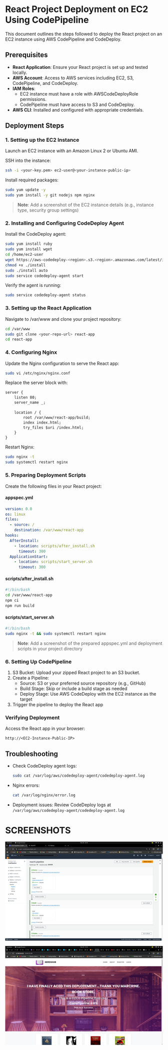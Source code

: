 # React Project Deployment on EC2 Using CodePipeline

This document outlines the steps followed to deploy the React project on an EC2 instance using AWS CodePipeline and CodeDeploy.

## Prerequisites

- **React Application**: Ensure your React project is set up and tested locally.
- **AWS Account**: Access to AWS services including EC2, S3, CodePipeline, and CodeDeploy.
- **IAM Roles**: 
  - EC2 instance must have a role with AWSCodeDeployRole permissions.
  - CodePipeline must have access to S3 and CodeDeploy.
- **AWS CLI**: Installed and configured with appropriate credentials.

## Deployment Steps

### 1. Setting up the EC2 Instance

Launch an EC2 instance with an Amazon Linux 2 or Ubuntu AMI.

SSH into the instance:
```bash
ssh -i <your-key.pem> ec2-user@<your-instance-public-ip>
```

Install required packages:
```bash
sudo yum update -y
sudo yum install -y git nodejs npm nginx
```

> **Note**: Add a screenshot of the EC2 instance details (e.g., instance type, security group settings)

### 2. Installing and Configuring CodeDeploy Agent

Install the CodeDeploy agent:
```bash
sudo yum install ruby
sudo yum install wget
cd /home/ec2-user
wget https://aws-codedeploy-<region>.s3.<region>.amazonaws.com/latest/install
chmod +x ./install
sudo ./install auto
sudo service codedeploy-agent start
```

Verify the agent is running:
```bash
sudo service codedeploy-agent status
```

### 3. Setting up the React Application

Navigate to /var/www and clone your project repository:
```bash
cd /var/www
sudo git clone <your-repo-url> react-app
cd react-app
```

### 4. Configuring Nginx

Update the Nginx configuration to serve the React app:
```bash
sudo vi /etc/nginx/nginx.conf
```

Replace the server block with:
```nginx
server {
    listen 80;
    server_name _;
    
    location / {
        root /var/www/react-app/build;
        index index.html;
        try_files $uri /index.html;
    }
}
```

Restart Nginx:
```bash
sudo nginx -t
sudo systemctl restart nginx
```

### 5. Preparing Deployment Scripts

Create the following files in your React project:

#### appspec.yml
```yaml
version: 0.0
os: linux
files:
  - source: /
    destination: /var/www/react-app
hooks:
  AfterInstall:
    - location: scripts/after_install.sh
      timeout: 300
  ApplicationStart:
    - location: scripts/start_server.sh
      timeout: 300
```

#### scripts/after_install.sh
```bash
#!/bin/bash
cd /var/www/react-app
npm ci
npm run build
```

#### scripts/start_server.sh
```bash
#!/bin/bash
sudo nginx -t && sudo systemctl restart nginx
```

> **Note**: Add a screenshot of the prepared appspec.yml and deployment scripts in your project directory

### 6. Setting Up CodePipeline

1. S3 Bucket: Upload your zipped React project to an S3 bucket.
2. Create a Pipeline:
   - Source: S3 or your preferred source repository (e.g., GitHub)
   - Build Stage: Skip or include a build stage as needed
   - Deploy Stage: Use AWS CodeDeploy with the EC2 instance as the target
3. Trigger the pipeline to deploy the React app

### Verifying Deployment

Access the React app in your browser:
```
http://<EC2-Instance-Public-IP>
```

## Troubleshooting

- Check CodeDeploy agent logs:
  ```bash
  sudo cat /var/log/aws/codedeploy-agent/codedeploy-agent.log
  ```

- Nginx errors: 
  ```bash
  cat /var/log/nginx/error.log
  ```

- Deployment issues: Review CodeDeploy logs at `/var/log/aws/codedeploy-agent/codedeploy-agent.log`





# SCREENSHOTS

![alt text](/screenshots/Screenshot%20from%202024-11-20%2016-58-38.png)


![alt text](/screenshots/Screenshot%20from%202024-11-20%2017-36-21.png)
